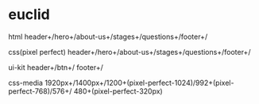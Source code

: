 # euclid
html header+/hero+/about-us+/stages+/questions+/footer+/

css(pixel perfect) header+/hero+/about-us+/stages+/questions+/footer+/

ui-kit header+/btn+/ footer+/

css-media 1920px+/1400px+/1200+(pixel-perfect-1024)/992+(pixel-perfect-768)/576+/ 480+(pixel-perfect-320px)